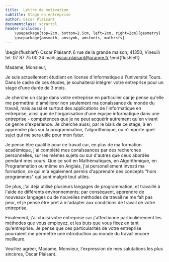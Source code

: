 ```yaml
---
title:  Lettre de motivation
subtitle: Stage en entreprise
author: Oscar Plaisant
documentclass: scrartcl
header-includes: |
    \usepackage[top=2cm, bottom=2.5cm, left=2cm, right=2cm]{geometry}
    \usepackage{amsmath, amssymb, amsfonts, mathrsfs}
---
```

\begin{flushleft}
Oscar Plaisant\\
6 rue de la grande maison, 41350, Vineuil\\
tel: 07 87 75 00 24
mail: oscar.plaisant@orange.fr
\end{flushleft}

Madame, Monsieur,

Je suis actuellement étudiant en license d'informatique à l'université Tours. Dans le cadre de ces études, je souhaiterai intégrer votre entreprise pour un stage d'une durée de 3 mois.

Je cherche un stage dans votre entreprise en particulier car je pense qu'elle me permettrai d'améliorer non seulement ma conaîssance du monde du travail, mais aussi et surtout des applications de l'informatique en entreprise, ainsi que de l'organisation d'une équipe informatique dans une entreprise - compétences que je ne peut acquérir autrement qu'en vivant ce genre d'expérience. Je cherche aussi, par le biais de ce stage, à en apprendre plus sur la programmation, l'algorithmique, ou n'importe quel sujet qui me sera utile pour mon futur.

Je pense être qualifié pour ce travail car, en plus de ma formation académique, j'ai complété mes conaîssances par des recherches personnelles, sur les mêmes sujets ou sur d'autres que ceux abordés pendant mes cours. Que çe soit en Mathématiques, en Algorithmique, en Programmation ou même en Anglais, j'ai personellement investi ma formation, ce qui m'a également permis d'apprendre des concepts "hors programmes" qui sont malgré tout utiles.

De plus, j'ai déjà utilisé plusieurs langages de programmation, et travaillé à l'aide de différents environnements; par conséquent, apprendre de nouveaux langages ou de nouvelles méthodes de travail ne me faît pas peur, et je pense être pret à m'adapter aux conditions de travail de votre entreprise.

Finalement, j'ai choisi votre entreprise car j'affectionne particulièrement les méthodes que vous employez, et les buts que vous fixez en tant qu'entreprise. Je pense que ces particularités de votre entreprise pourraient me permettre une introduction au monde du travail encore meilleure.

Veuillez agréer, Madame, Monsieur, l'expression de mes salutations les plus sincères,
Oscar Plaisant.


